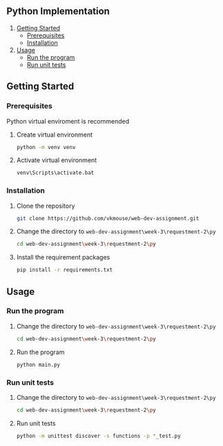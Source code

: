 ## Python Implementation 

1. [Getting Started](#getting-started)
    - [Prerequisites](#prerequisites)
    - [Installation](#installation)
2. [Usage](#usage)
    - [Run the program](#run-the-program)
    - [Run unit tests](#run-unit-tests)

## Getting Started

### Prerequisites

Python virtual enviroment is recommended
1. Create virtual environment
   ```sh
   python -m venv venv
   ```
2. Activate virtual environment
   ```sh
   venv\Scripts\activate.bat
   ```

### Installation

1. Clone the repository
   ```sh
   git clone https://github.com/vkmouse/web-dev-assignment.git
   ```
2. Change the directory to `web-dev-assignment\week-3\requestment-2\py`
   ```sh
   cd web-dev-assignment\week-3\requestment-2\py
   ```
3. Install the requirement packages
   ```sh
   pip install -r requirements.txt
   ```

## Usage

### Run the program

1. Change the directory to `web-dev-assignment\week-3\requestment-2\py`
   ```sh
   cd web-dev-assignment\week-3\requestment-2\py
   ```
2. Run the program
   ```sh
   python main.py
   ```

### Run unit tests

1. Change the directory to `web-dev-assignment\week-3\requestment-2\py`
   ```sh
   cd web-dev-assignment\week-3\requestment-2\py
   ```
2. Run unit tests
   ```sh
   python -m unittest discover -s functions -p *_test.py
   ```
